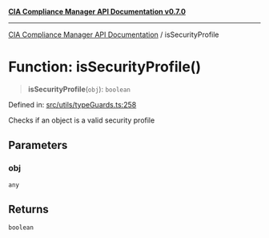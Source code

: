 [**CIA Compliance Manager API Documentation v0.7.0**](../README.md)

***

[CIA Compliance Manager API Documentation](../globals.md) / isSecurityProfile

# Function: isSecurityProfile()

> **isSecurityProfile**(`obj`): `boolean`

Defined in: [src/utils/typeGuards.ts:258](https://github.com/Hack23/cia-compliance-manager/blob/main/src/utils/typeGuards.ts#L258)

Checks if an object is a valid security profile

## Parameters

### obj

`any`

## Returns

`boolean`
